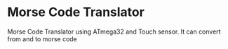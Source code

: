 # Morse Code Translator
Morse Code Translator using ATmega32 and Touch sensor. It can convert from and to morse code
